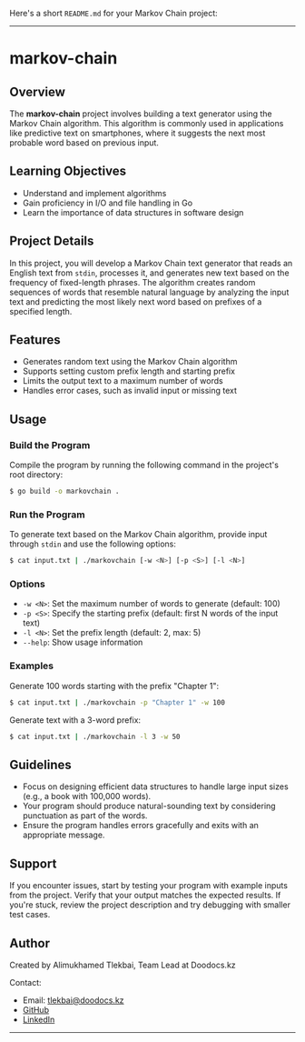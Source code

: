 Here's a short `README.md` for your Markov Chain project:

---

# markov-chain

## Overview

The **markov-chain** project involves building a text generator using the Markov Chain algorithm. This algorithm is commonly used in applications like predictive text on smartphones, where it suggests the next most probable word based on previous input.

## Learning Objectives

- Understand and implement algorithms
- Gain proficiency in I/O and file handling in Go
- Learn the importance of data structures in software design

## Project Details

In this project, you will develop a Markov Chain text generator that reads an English text from `stdin`, processes it, and generates new text based on the frequency of fixed-length phrases. The algorithm creates random sequences of words that resemble natural language by analyzing the input text and predicting the most likely next word based on prefixes of a specified length.

## Features

- Generates random text using the Markov Chain algorithm
- Supports setting custom prefix length and starting prefix
- Limits the output text to a maximum number of words
- Handles error cases, such as invalid input or missing text

## Usage

### Build the Program

Compile the program by running the following command in the project's root directory:

```bash
$ go build -o markovchain .
```

### Run the Program

To generate text based on the Markov Chain algorithm, provide input through `stdin` and use the following options:

```bash
$ cat input.txt | ./markovchain [-w <N>] [-p <S>] [-l <N>]
```

### Options

- `-w <N>`: Set the maximum number of words to generate (default: 100)
- `-p <S>`: Specify the starting prefix (default: first N words of the input text)
- `-l <N>`: Set the prefix length (default: 2, max: 5)
- `--help`: Show usage information

### Examples

Generate 100 words starting with the prefix "Chapter 1":

```bash
$ cat input.txt | ./markovchain -p "Chapter 1" -w 100
```

Generate text with a 3-word prefix:

```bash
$ cat input.txt | ./markovchain -l 3 -w 50
```

## Guidelines

- Focus on designing efficient data structures to handle large input sizes (e.g., a book with 100,000 words).
- Your program should produce natural-sounding text by considering punctuation as part of the words.
- Ensure the program handles errors gracefully and exits with an appropriate message.

## Support

If you encounter issues, start by testing your program with example inputs from the project. Verify that your output matches the expected results. If you're stuck, review the project description and try debugging with smaller test cases.

## Author

Created by Alimukhamed Tlekbai, Team Lead at Doodocs.kz

Contact:
- Email: tlekbai@doodocs.kz
- [GitHub](https://github.com/your-github)
- [LinkedIn](https://linkedin.com/in/your-linkedin)

---